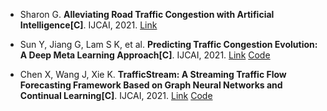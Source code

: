 * Sharon G. <b>Alleviating Road Traffic Congestion with Artificial Intelligence[C]</b>. IJCAI, 2021. [Link](https://www.ijcai.org/proceedings/2021/704)

* Sun Y, Jiang G, Lam S K, et al. <b>Predicting Traffic Congestion Evolution: A Deep Meta Learning Approach[C]</b>. IJCAI, 2021. [Link](https://www.ijcai.org/proceedings/2021/417) [Code](https://github.com/HelenaYD/DMLM)

* Chen X, Wang J, Xie K. <b>TrafficStream: A Streaming Traffic Flow Forecasting Framework Based on Graph Neural Networks and Continual Learning[C]</b>. IJCAI, 2021. [Link](https://www.ijcai.org/proceedings/2021/498) [Code](https://github.com/AprLie/TrafficStream)